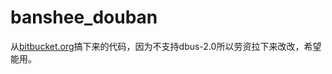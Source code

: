 # banshee_douban
从[bitbucket.org](https://bitbucket.org/pro711/banshee-doubanfm/downloads)搞下来的代码，因为不支持dbus-2.0所以劳资拉下来改改，希望能用。
